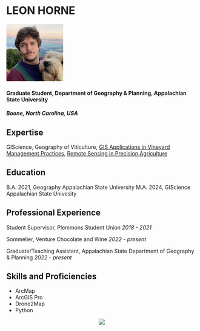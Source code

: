 LEON  HORNE
======

<img src= "/headshot.jpeg" width='150'>

#### Graduate Student, Department of Geography & Planning, Appalachian State University
##### Boone, North Carolina, USA

Expertise
----
GIScience, Geography of Viticulture, [GIS Applications in Vineyard Management Practices](https://docs.google.com/document/d/1NumkDTN-sTh0qNSbZSJdhioTdSdS884xTdFainzoeYU/edit?usp=sharing), [Remote Sensing in Precision Agriculture](https://docs.google.com/document/d/1dLYlcAIMX4u3KnZsmsH-bI7PCXXaHxPiavcCiNPr3JY/edit?usp=sharing)

Education
----
B.A. 2021, Geography
Appalachian State University
M.A. 2024, GIScience
Appalachian State Univesity

Professional Experience
----
Student Supervisor, Plemmons Student Union
_2018 - 2021_ 

Sommelier, Venture Chocolate and Wine 
_2022 - present_

Graduate/Teaching Assistant, Appalachian State Department of Geography & Planning
_2022 - present_

Skills and Proficiencies
----
- ArcMap
- ArcGIS Pro
- Drone2Map
- Python
<center><img src= "https://upload.wikimedia.org/wikipedia/commons/thumb/6/6b/Aerial_View_-_Landschaft_Markgräflerland1.jpg/2560px-Aerial_View_-_Landschaft_Markgräflerland1.jpg" width='300'>